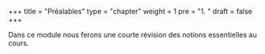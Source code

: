 +++
title = "Préalables"
type = "chapter"
weight = 1
pre = "1. "
draft = false
+++

Dans ce module nous ferons une courte révision des notions essentielles au cours.